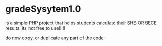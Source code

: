 # gradeSysytem1.0
is a simple PHP project that helps students calculate their SHS OR BECE results.
its not free to use!!!!!

do now copy, or duplicate any part of the code
